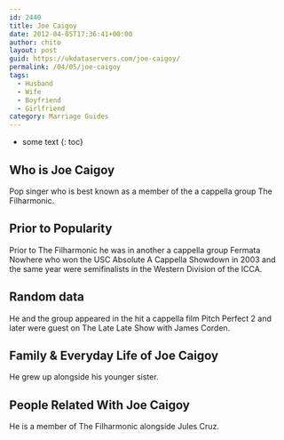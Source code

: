```yaml
---
id: 2440
title: Joe Caigoy
date: 2012-04-05T17:36:41+00:00
author: chito
layout: post
guid: https://ukdataservers.com/joe-caigoy/
permalink: /04/05/joe-caigoy
tags:
  - Husband
  - Wife
  - Boyfriend
  - Girlfriend
category: Marriage Guides
---
```


* some text
{: toc}
          
          
## Who is  Joe Caigoy
                  
                  
                  
Pop singer who is best known as a member of the a cappella group The Filharmonic.
                  
                
                
                
## Prior to Popularity 
                  
                  
                  
Prior to The Filharmonic he was in another a cappella group Fermata Nowhere who won the USC Absolute A Cappella Showdown in 2003 and the same year were semifinalists in the Western Division of the ICCA.
                  
                
                
                
## Random data 
                  
                  
                  
He and the group appeared in the hit a cappella film Pitch Perfect 2 and later were guest on The Late Late Show with James Corden.
                  
                
                
                
## Family & Everyday Life of Joe Caigoy
                  
                  
                  
He grew up alongside his younger sister.
                  
                
                
                
## People Related With  Joe Caigoy
                  
                  
                  
He is a member of The Filharmonic alongside Jules Cruz.
                  
                
              
            
          
          
          
    
    
  
